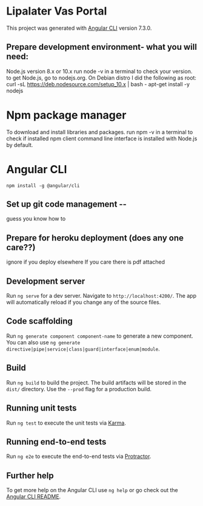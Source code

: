 # Lipalater Vas Portal

This project was generated with [Angular CLI](https://github.com/angular/angular-cli) version 7.3.0.

## Prepare development environment- what you will need:
   Node.js version 8.x or 10.x  run node -v in a terminal to check your version.
   to get Node.js, go to nodejs.org.
   On Debian distro I did the following as root:
   curl -sL https://deb.nodesource.com/setup_10.x | bash -
   apt-get install -y nodejs

  
# Npm package manager
  To download and install libraries and packages. run npm -v in a terminal to check if installed
    npm client command line interface is installed with Node.js by default.
# Angular CLI
    npm install -g @angular/cli

## Set up git code management --
   guess you know how to
## Prepare for heroku deployment (does any one care??)
   ignore if you deploy elsewhere
   If you care there is pdf attached
## Development server

Run `ng serve` for a dev server. Navigate to `http://localhost:4200/`. The app will automatically reload if you change any of the source files.

## Code scaffolding

Run `ng generate component component-name` to generate a new component. You can also use `ng generate directive|pipe|service|class|guard|interface|enum|module`.

## Build

Run `ng build` to build the project. The build artifacts will be stored in the `dist/` directory. Use the `--prod` flag for a production build.

## Running unit tests

Run `ng test` to execute the unit tests via [Karma](https://karma-runner.github.io).

## Running end-to-end tests

Run `ng e2e` to execute the end-to-end tests via [Protractor](http://www.protractortest.org/).

## Further help

To get more help on the Angular CLI use `ng help` or go check out the [Angular CLI README](https://github.com/angular/angular-cli/blob/master/README.md).
